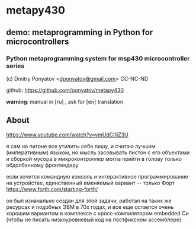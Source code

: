 # metapy430
## demo: metaprogramming in Python for microcontrollers
### Python metaprogramming system for msp430 microcontroller series

(c) Dmitry Ponyatov <<dponyatov@gmail.com>> CC-NC-ND

github: https://github.com/ponyatov/metapy430

**warning**: manual in [ru] , ask for [en] translation

## About

https://www.youtube.com/watch?v=vmUdCI1iZ3U

я сам на питоне все утилиты себе пишу, и считаю лучшим (императивным) языком,
но мысль засовывать пистон c его объектами и сборкой мусора
*в микроконтроллер* могла прийти в голову только обдолбанному фронтендеру

если хочется командную консоль и интерактивное программирование на устройстве, единственный вменяемый вариант -- только Форт https://www.forth.com/starting-forth/

он был изначально создан для этой задачи, работал на таких же ресурсах и
подобных ЭВМ в 70х годах, и все еще остается очень хорошим вариантом
в комплексе с кросс-компилятором embedded Си
(чтобы не писать низкоуровневый код на постфиксном ассемблере)﻿
